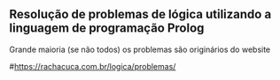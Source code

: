 ## Resolução de problemas de lógica utilizando a linguagem de programação Prolog

Grande maioria (se não todos) os problemas são originários do website 

#https://rachacuca.com.br/logica/problemas/

